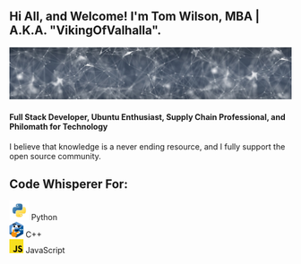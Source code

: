 ## Hi All, and Welcome! I'm Tom Wilson, MBA | A.K.A. "VikingOfValhalla".
![](https://raw.githubusercontent.com/VikingOfValhalla/VikingOfValhalla/main/banner-gaa30b56aa_1280%20(1).jpg)
#### Full Stack Developer, Ubuntu Enthusiast, Supply Chain Professional, and Philomath for Technology
I believe that knowledge is a never ending resource, and I fully support the open source community.

## Code Whisperer For:
<img src="https://raw.githubusercontent.com/VikingOfValhalla/VikingOfValhalla/main/1349-python.png" alt="Your image title" width="35"/> Python <br>
<img src="https://raw.githubusercontent.com/VikingOfValhalla/VikingOfValhalla/main/thinkcpp.png" alt="Your image title" width="25"/>  C++ <br>
<img src="https://raw.githubusercontent.com/VikingOfValhalla/VikingOfValhalla/main/8009-java-js.png" alt="Your image title" width="25"/>  JavaScript <br>

